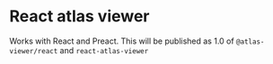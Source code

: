 # React atlas viewer

Works with React and Preact. This will be published as 1.0 of `@atlas-viewer/react` and `react-atlas-viewer`
